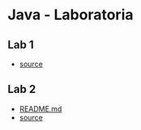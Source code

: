 # Java - Laboratoria

## Lab 1

* [source](lab-1/src)

## Lab 2

* [README.md](lab-2/README.md)
* [source](lab-2/src)
